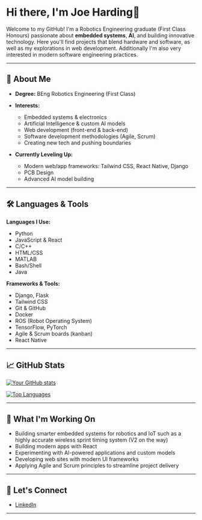# Hi there, I'm Joe Harding👋

Welcome to my GitHub! I'm a Robotics Engineering graduate (First Class Honours) passionate about **embedded systems**, **AI**, and building innovative technology. Here you'll find projects that blend hardware and software, as well as my explorations in web development. Additionally I'm also very interested in modern software engineering practices.

---

## 🚀 About Me

- **Degree:** BEng Robotics Engineering (First Class)
- **Interests:**  
  - Embedded systems & electronics  
  - Artificial Intelligence & custom AI models  
  - Web development (front-end & back-end)  
  - Software development methodologies (Agile, Scrum)  
  - Creating new tech and pushing boundaries

- **Currently Leveling Up:**  
  - Modern web/app frameworks: Tailwind CSS, React Native, Django
  - PCB Design 
  - Advanced AI model building

---

## 🛠️ Languages & Tools

**Languages I Use:**
- Python
- JavaScript & React
- C/C++
- HTML/CSS
- MATLAB
- Bash/Shell
- Java

**Frameworks & Tools:**
- Django, Flask
- Tailwind CSS
- Git & GitHub
- Docker
- ROS (Robot Operating System)
- TensorFlow, PyTorch
- Agile & Scrum boards (kanban)
- React Native

---

## 📈 GitHub Stats

[![Your GitHub stats](https://github-readme-stats.vercel.app/api?username=JosephJames01&show_icons=true&theme=radical)](https://github.com/JosephJames01)

[![Top Languages](https://github-readme-stats.vercel.app/api/top-langs/?username=JosephJames01&langs_count=10&theme=radical)](https://github.com/JosephJames01)


---

## 🌱 What I'm Working On 

- Building smarter embedded systems for robotics and IoT such as a highly accurate wireless sprint timing system (V2 on the way)
- Building modern apps with React
- Experimenting with AI-powered applications and custom models  
- Developing web sites with modern UI frameworks  
- Applying Agile and Scrum principles to streamline project delivery

---

## 🤝 Let's Connect

- [LinkedIn](https://www.linkedin.com/in/joe-harding-458a23312/)  


---
